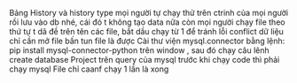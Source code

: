 Bảng History và history type mọi người tự chạy thử trên ctrinh của mọi người rồi lưu vào db nhé, cái đó t không tạo data nữa
còn mọi người chạy file theo thứ tự t dã đề trên tên các file, bắt dầu chạy từ 1 để tránh lỗi conflict dữ liệu
chỉ cần mở file bấn tun file là được
Cài thư viện mysql.connector bằng lệnh: pip install mysql-connector-python trên window , sau đó chạy câu lênh create database Project trên query của mysql
trước khi chạy code thì phải chạy mysql
File chỉ caanf chạy 1 lần là xong
